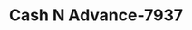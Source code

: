 ---
f_zip-code: 92311
f_state-code: CA
title: Cash N Advance-7937
f_phone: 760-252-8848
f_city-only: Barstow
f_address: 955 Armory Rd Barstow
f_location-unique-id: '7937'
slug: cash-n-advance-7937
updated-on: '2024-05-30T13:46:58.046Z'
created-on: '2024-05-30T13:36:59.803Z'
published-on: '2024-05-30T13:54:32.469Z'
f_city-state: cms/city/barstow-ca.md
f_company: cms/company/cash-n-advance.md
f_state: cms/state/california.md
layout: '[payday-loan].html'
tags: payday-loan
---